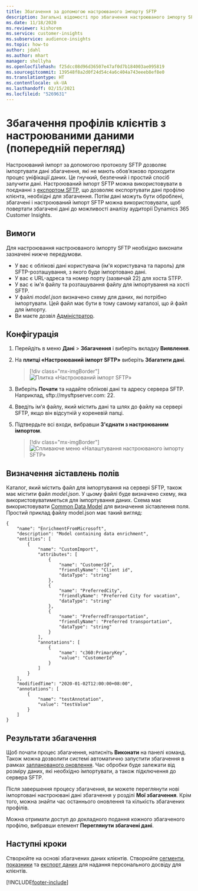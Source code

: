 ```yaml
---
title: Збагачення за допомогою настроюваного імпорту SFTP
description: Загальні відомості про збагачення настроюваного імпорту SFTP.
ms.date: 11/18/2020
ms.reviewer: kishorem
ms.service: customer-insights
ms.subservice: audience-insights
ms.topic: how-to
author: jdahl
ms.author: mhart
manager: shellyha
ms.openlocfilehash: f25dcc08d96d36507e47af0d7b184003ae095819
ms.sourcegitcommit: 139548f8a2d0f24d54c4a6c404a743eeeb8ef8e0
ms.translationtype: HT
ms.contentlocale: uk-UA
ms.lasthandoff: 02/15/2021
ms.locfileid: "5269631"
---
```

# <a name="enrich-customer-profiles-with-custom-data-preview"></a>Збагачення профілів клієнтів з настроюваними даними (попередній перегляд)

Настроюваний імпорт за допомогою протоколу SFTP дозволяє імпортувати дані збагачення, які не мають обов’язково проходити процес уніфікації даних. Це гнучкий, безпечний і простий спосіб залучити дані. Настроюваний імпорт SFTP можна використовувати в поєднанні з [експортом SFTP](export-sftp.md), що дозволяє експортувати дані профілю клієнта, необхідні для збагачення. Потім дані можуть бути оброблені, збагачені і настроюваний імпорт SFTP можна використовувати, щоб повертати збагачені дані до можливості аналізу аудиторії Dynamics 365 Customer Insights.

## <a name="prerequisites"></a>Вимоги

Для настроювання настроюваного імпорту SFTP необхідно виконати зазначені нижче передумови.

- У вас є облікові дані користувача (ім'я користувача та пароль) для SFTP-розташування, з якого буде імпортовано дані.
- У вас є URL-адреса та номер порту (зазвичай 22) для хоста STFP.
- У вас є ім'я файлу та розташування файлу для імпортування на хості SFTP.
- У файлі *model.json* визначено схему для даних, які потрібно імпортувати. Цей файл має бути в тому самому каталозі, що й файл для імпорту.
- Ви маєте дозвіл [Адміністратор](permissions.md#administrator).

## <a name="configuration"></a>Конфігурація

1. Перейдіть в меню **Дані** > **Збагачення** і виберіть вкладку **Виявлення**.

1. На **плитці «Настроюваний імпорт SFTP»** виберіть **Збагатити дані**.

   > [!div class="mx-imgBorder"]
   > ![Плитка «Настроюваний імпорт SFTP»](media/SFTP_Custom_Import_tile.png "Плитка «Настроюваний імпорт SFTP»")

1. Виберіть **Почати** та надайте облікові дані та адресу сервера SFTP. Наприклад, sftp://mysftpserver.com: 22.

1. Введіть ім'я файлу, який містить дані та шлях до файлу на сервері SFTP, якщо він відсутній у кореневій папці.

1. Підтвердьте всі входи, вибравши **З'єднати з настроюваним імпортом**.

   > [!div class="mx-imgBorder"]
   > ![Спливаюче меню «Налаштування настроюваного імпорту SFTP»](media/SFTP_Custom_Import_Configuration_flyout.png "Спливаюче меню «Налаштування настроюваного імпорту SFTP»")

## <a name="defining-field-mappings"></a>Визначення зіставлень полів 

Каталог, який містить файл для імпортування на сервері SFTP, також має містити файл *model.json*. У цьому файлі буде визначено схему, яка використовуватиметься для імпортування даних. Схема має використовувати [Common Data Model](https://docs.microsoft.com/common-data-model/) для визначення зіставлення поля. Простий приклад файлу model.json має такий вигляд:

```
{
    "name": "EnrichmentFromMicrosoft",
    "description": "Model containing data enrichment",
    "entities": [
        {
            "name": "CustomImport",
            "attributes": [
                {
                    "name": "CustomerId",
                    "friendlyName": "Client id",
                    "dataType": "string"
                },
                {
                    "name": "PreferredCity",
                    "friendlyName": "Preferred City for vacation",
                    "dataType": "string"
                },
                {
                    "name": "PreferredTransportation",
                    "friendlyName": "Preferred transportation",
                    "dataType": "string"
                }
            ],
            "annotations": [
                {
                    "name": "c360:PrimaryKey",
                    "value": "CustomerId"
                }
            ]
        }
    ],
    "modifiedTime": "2020-01-02T12:00:00+08:00",
    "annotations": [
        {
            "name": "testAnnotation",
            "value": "testValue"
        }
    ]
}
```

## <a name="enrichment-results"></a>Результати збагачення

Щоб почати процес збагачення, натисніть **Виконати** на панелі команд. Також можна дозволити системі автоматично запустити збагачення в рамках [запланованого оновлення](system.md#schedule-tab). Час обробки буде залежати від розміру даних, які необхідно імпортувати, а також підключення до сервера SFTP.

Після завершення процесу збагачення, ви можете переглянути нові імпортовані настроювані дані збагачення у розділі **Мої збагачення**. Крім того, можна знайти час останнього оновлення та кількість збагачених профілів.

Можна отримати доступ до докладного подання кожного збагаченого профілю, вибравши елемент **Переглянути збагачені дані**.

## <a name="next-steps"></a>Наступні кроки

Створюйте на основі збагачених даних клієнтів. Створюйте [сегменти](segments.md), [показники](measures.md) та [експорт даних](export-destinations.md) для надання персонального досвіду для клієнтів.




[!INCLUDE[footer-include](../includes/footer-banner.md)]